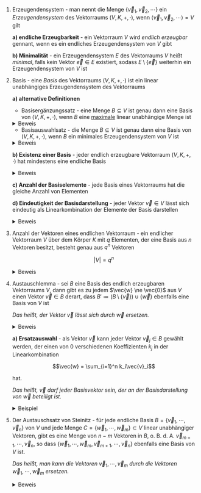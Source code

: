 1. Erzeugendensystem - man nennt die Menge $\lbrace\vec{v}_1,\vec{v}_2,\cdots\rbrace$ ein *Erzeugendensystem* des Vektorraums $(V, K, +,\cdot)$, wenn $\langle\vec{v}_1,\vec{v}_2,\cdots\rangle = V$ gilt
	
	**a) endliche Erzeugbarkeit** - ein Vektorraum $V$ wird *endlich erzeugbar* gennant, wenn es ein endliches Erzeugendensystem von $V$ gibt
	
	**b) Minimalität** - ein Erzeugendensystem $E$ des Vektorraums $V$ heißt *minimal*, falls kein Vektor $\vec{e}\in E$ existiert, sodass $E \setminus \lbrace\vec{e}\rbrace$ weiterhin ein Erzeugendensystem von $V$ ist
	

2. Basis - eine *Basis* des Vektorraums $(V,K,+,\cdot)$ ist ein linear unabhängiges Erzeugendensystem des Vektorraums
	
	**a) alternative Definitionen**
	- Basisergänzungssatz - eine Menge $B \subseteq V$ ist genau dann eine Basis von $(V,K,+,\cdot)$, wenn $B$ eine [maximale](2.%20Vektorräume/2.%20Linearkombinationen.md) linear unabhängige Menge ist
	
	<details>
	<summary>Beweis</summary>
	
	Wir müssen hierfür zwei Richtungen beweisen.
	
	Zunächst sei $B$ eine Basis. Das heißt, $B$ ist schon linear unabhängig und wir brauchen nur zu beweisen, dass $B$ maximal ist. Angenommen, es gäbe einen Vektor $\vec{v} \notin B$, so dass $\lbrace\vec{v}\rbrace \cup B$ linear unabhängig ist. Da $B$ ein Erzeugendensystem ist, gilt
	
	$$\vec{v} = \sum_{i=1}k_i\vec{v}_i, k_i\in K, \vec{v}_i \in B$$
	
	Damit erhält man die folgende nichttriviale Darstellung des Nullvektors mit Vektoren aus $\lbrace\vec{v}\rbrace \cup B$:
	
	$$\vec{0} = \vec{v} - \sum_{i=1}k_i\vec{v}_i$$
	
	Dies ist ein Widerspruch, da $\lbrace\vec{v}\rbrace \cup B$ als linear unabhängig angenommen war.
	
	Nun zur anderen Richtung. Sei $B$ eine maximale linear unabhängige Menge von Vektoren. Es ist zu zeigen, dass $B$ eine Basis ist, also dass $B$ ein Erzeugendensystem ist. Sei $\vec{v}\in V$ ein beliebiger Vektor. Nehmen wir an, dass $\vec{v}$ *keine* Linearkombination von Vektoren aus $B$. Das heißt, $\vec{v}\notin B$. Also wäre $\lbrace \vec{v} \rbrace \cup B$ immer noch eine linear unabhängige Menge. Das ist Widerspruch, da $B$ als maximal angenommen war, also muss $\vec{v}$ eine Linearkombination von Vektoren aus $B$ sein.
	
	</details>
	
	- Basisauswahlsatz - die Menge $B \subseteq V$ ist genau dann eine Basis von $(V,K,+,\cdot)$, wenn $B$ ein minimales Erzeugendensystem von $V$ ist
	
	<details>
	<summary>Beweis</summary>
	
	Wir müssen beide Richtungen beweisen. 
	
	Zunächst sei $B$ eine Basis von $(V,K,+,\cdot)$. Das heißt $B$ ist ein Erzeugendensystem von $V$, das auch linear unabhängig ist. Wir brauchen nur zu Beweisen, dass $B$ auch minimal ist. Angenommen, es gäbe einen Vektor $\vec{u}\in B$, sodass $B \setminus \lbrace\vec{u}\rbrace$ weiterhin ein Erzeugendensystem von $V$ ist. Dann lässt sich $\vec{u}$ als Linearkombination der Vektoren von $B \setminus \lbrace\vec{u}\rbrace$ darstellen, was ein Widerspruch ist, da $B$ linear unabhängig ist. $B$ ist also minimal.
	
	Nun sei $B$ ein minimales Erzeugendensystem von $V$. Wir brauchen nur zu beweisen, dass $B$ linear unabhängig ist. Nehmen wir an, es gäbe einen Vektor $\vec{v} \in B$, der sich als Linearkombination der Vektoren von $B \setminus \lbrace\vec{v}\rbrace$ darstellen lässt. Dann ist aber auch $B \setminus \lbrace\vec{v}\rbrace$ ein Erzeugendensystem von $V$, was ein Widerspruch. Also ist $B$ auch linear unabhängig und daher eine Basis von $V$.
	
	</details>
	
	**b) Existenz einer Basis** - jeder endlich erzeugbare Vektorraum $(V,K,+,\cdot)$ hat mindestens eine endliche Basis
	
	<details>
	<summary>Beweis</summary>
	
	Nach Voraussetzung hat $(V,K,+,\cdot)$ ein endliches Erzeugendensystem $E$. Falls $E$ schon minimal ist, sind wir fertig, da ein minimales Erzeugendensystem immer eine Basis ist.
	
	Ansonsten gibt es einen Vektor $\vec{v}_1 \in E$, für den gilt, dass $E \setminus \lbrace\vec{v}_1\rbrace$ auch ein Erzeugendensystem von $V$ ist. Wenn $E \setminus \lbrace\vec{v}_1\rbrace$ minimal ist, sind wir fertig. Falls nicht, lässt sich dieses Prozedere wiederholen, bis ein minimales Erzeugendensystem $E_n$ übrig bleibt, das nach dem Basisauswahlsatz eine Basis von $V$ ist.
	
	</details>
	
	**c) Anzahl der Basiselemente** - jede Basis eines Vektorraums hat die gleiche Anzahl von Elementen

	**d) Eindeutigkeit der Basisdarstellung** - jeder Vektor $\vec{v}\in V$ lässt sich eindeutig als Linearkombination der Elemente der Basis darstellen
	
	<details>
	<summary>Beweis</summary>
	
	Sei $\lbrace\vec{v}_1,\vec{v}_2,\cdots,\vec{v}_n\rbrace$ eine Basis von $V$. Da die Basis ein Erzeugendensystem ist, lässt sich jeder beliebige Vektor $\vec{v}\in V$ als Linearkombination der Basiselemente darstellen. Nehmen wir an, es gäbe zwei solche Darstellungen mit Koeffizienten jeweils $k_1,k_2,\cdots,k_n \in K$ und $k_1',k_2',\cdots,k_n' \in K$, also
	
	$$k_1\vec{v}_1+\cdots + k_n\vec{v}_n = \vec{v} = k_1'\vec{v}_1+\cdots + k_n'\vec{v}_n $$
	
	Daraus ergibt sich
	
	$$\vec{v}-\vec{v} = (k_1-k_1')\vec{v}_1 + \cdots + (k_n-k_n')\vec{v}_n = \vec{0}$$
	
	Da die Vektoren $\lbrace\vec{v}_1,\vec{v}_2,\cdots,\vec{v}_n\rbrace$ linear unabhängig sind, kann es sich nur um die triviale Darstellung des Nullvektors handeln, also $(k_i - k_i') = 0, \forall i \in \lbrace1,2,\cdots,n\rbrace$. 
	
	</details>
	
3. Anzahl der Vektoren eines endlichen Vektorraum - ein endlicher Vektorraum $V$ über dem Körper $K$ mit $q$ Elementen, der eine Basis aus $n$ Vektoren besitzt, besteht genau aus $q^n$ Vektoren
	
	$$|V| = q^n$$
	
	<details>
	<summary>Beweis</summary>
	
	Betrachten wir die Basis $\lbrace\vec{v}_1,\vec{v}_2,\cdots,\vec{v}_n\rbrace$. Jeder der Koeffizienten kann jeden der $q$ Werte aus $K$ annehmen. Also gibt es genau $q\cdot q\cdot q \cdots = q^n$ Linearkombinationen. Da $\lbrace\vec{v}_1,\vec{v}_2,\cdots,\vec{v}_n\rbrace$ eine Basis ist, werden dadurch alle Vektoren aus $V$ erfasst.
	
	</details>

4. Austauschlemma - sei $B$ eine Basis des endlich erzeugbaren Vektorraums $V$, dann gibt es zu jedem $\vec{w} \ne \vec{0}$ aus $V$ einen Vektor $\vec{v}\in B$ derart, dass $B' \coloneqq (B\setminus \lbrace\vec{v}\rbrace)\cup\lbrace\vec{w}\rbrace$ ebenfalls eine Basis von $V$ ist
	
	*Das heißt, der Vektor* $\vec{v}$ *lässt sich durch* $\vec{w}$ *ersetzen.*
	
	<details>
	<summary>Beweis</summary>
	
	Da $B$ ein Erzeugendensystem ist, gibt es Vektoren $\vec{v}_1,\vec{v}_2,\cdots,\vec{v}_n \in B$ mit
	
	$$\vec{w} = \sum_{i=1}^n k_i\vec{v}_i$$
	
	Da $\vec{w}\ne\vec{0}$ ist, muss mindestens ein $k_j \ne 0$ sein. Nennen wir $\vec{v}_j$ den Vektor, der in obiger Linearkombination neben $k_j$ steht. Wir definieren
	
	$$B' \coloneqq (B \setminus \lbrace\vec{v}_j\rbrace) \cup \lbrace\vec{w}\rbrace$$
	
	Wir müssen also zeigen, dass $B'$ eine Basis ist. Zunächst überzeugen wir uns, dass $B'$ ein Erzeugendensystem ist. Das machen wir, indem wir nachweisen, dass $\vec{v}_j$ eine Linearkombination der Vektoren aus $B'$ ist. Dann liegen nämlich alle Vektoren aus $B$ im Erzeugnis von $B'$. Somit ist $V = \langle B \rangle \subseteq \langle B' \rangle$. Da natürlich $\langle B'\rangle subseteq V$ gilt (weil $B' \subseteq V$), folgt $V = \langle B' \rangle$ zusammen.
	
	Aus der Darstellung von $\vec{w}$ ergibt sich
	
	$$\vec{v}_j = \frac{1}{k_j}\vec{w} - \sum_{i\ne j} \frac{k_i}{k_j} \vec{v}_i$$
	
	Es bleibt nur zu zeigen, dass $B'$ linear unabhängig ist. Angenommen, $B'$ wäre linear abhängig, also es gäbe Skalare $h_i, i \in \lbrace 1,2,\cdots, n \rbrace, i \ne j$ mit 
	
	$$h_0\vec{w} - \sum_{i\ne j} h_i \vec{v}_i = \vec{0}$$
	
	wobei mindestens ein $h_i \ne 0$ ist. Dann muss insbesondere $h_0 \ne 0$ sein, sonst hätten wir eine nichttriviale Darstellung des Nullvektors aus Vektoren von $B$, die linear unabhängig ist. Daher dürfen wir durch $h_0$ dividieren und $vec{w}$ ersetzen.
	
	$$\vec{0} = \vec{w} - \sum_{i\ne j} \frac{h_i}{h_0} \vec{v}_i = \sum_i k_i\vec{v}_i - \sum_{i\ne j} \frac{h_i}{h_0} \vec{v}_i$$
	
	Daraus folgt
	$$\vec{0} = k_j\vec{v}_j - \sum_{i\ne j} \left(k_i - \frac{h_i}{h_j}\right)\vec{v}_i$$
	
	Das heißt, $\vec{v}_j$ lässt sich als eine Linearkombination der Vektoren $\vec{v}_i, i \ne j$ darstellen, was doch unmöglich ist, weil $B$ linear unabhängig ist.
	
	</details>
	
	**a) Ersatzauswahl** - als Vektor $\vec{v}$ kann jeder Vektor $\vec{v}_j \in B$ gewählt werden, der einen von $0$ verschiedenen Koeffizienten $k_j$ in der Linearkombination 
	
	$$\vec{w} = \sum_{i=1}^n k_i\vec{v}_i$$
	
	hat.
	
	*Das heißt,* $\vec{v}$ *darf jeder Basisvektor sein, der an der Basisdarstellung von* $\vec{w}$ *beteiligt ist.*
	
	<details>
	<summary>Beispiel</summary>
	
	Die Vektoren $\vec{v}_1 = (0, 1, 1), \vec{v}_2 = (1,0,1), \vec{v}_3 = (1,1,0)$ sind eine Basis von $\mathbb{R}^3$. Sei $\vec{w} = (1, -1, 0)$, dann gilt
	
	$$\vec{w} = -\vec{v}_1 + \vec{v}_2$$
	
	Also kann man $\vec{v}_1$ oder $\vec{v}_2$ durch $\vec{w}$ ersetzen, nicht aber $\vec{v}_3$. Das heißt, $\lbrace\vec{w},\vec{v}_2,\vec{v}_3\rbrace$ und $\lbrace\vec{v}_1,\vec{w},\vec{v}_3\rbrace$ sind auch Basen von $\mathbb{R}^3$, nicht aber $\lbrace\vec{v}_1,\vec{v}_2,\vec{w}\rbrace$.
	
	</details>

5. Der Austauschsatz von Steinitz - für jede endliche Basis $B = \lbrace\vec{v}_1,\cdots,\vec{v}_n\rbrace$ von $V$ und jede Menge $C = \lbrace\vec{w}_1,\cdots,\vec{w}_m\rbrace \subset V$ linear unabhängiger Vektoren, gibt es eine Menge von $n-m$ Vektoren in $B$, o. B. d. A. $\vec{v}_{m+1},\cdots,\vec{v}_n$, so dass $\lbrace\vec{w}_1,\cdots,\vec{w}_m,\vec{v}_{m+1},\cdots,\vec{v}_n\rbrace$ ebenfalls eine Basis von $V$ ist.
	
	*Das heißt, man kann die Vektoren* $\vec{v}_1,\cdots,\vec{v}_m$ *durch die Vektoren* $\vec{w}_1,\cdots,\vec{w}_m$ *ersetzen.*
	
	<details>
	<summary>Beweis</summary>
	
	Das beweisen wir durch vollständige Induktion nach $m$. 
	
	Induktionsanfang $m = 1$:
	
	Wir haben also nur den Vektor $\vec{w}_1$ und mit dem Austauschlemma folgt, dass einen Vektor aus $B$ gibt, der sich durch $\vec{w}_1$ gibt. Wir benennen die Vektoren von $B$ um, so dass dieser Vektor $\vec{v}_1$ ist, also $\lbrace\vec{w}_1,\vec{v}_2,\cdots,\vec{v}_n\rbrace$ ist eine Basis.
	
	Induktionvoraussetung: Nehmen wir an, für $m = k \ge 1$ und die Menge $C = \lbrace\vec{w}_1,\cdots,\vec{w}_k\rbrace$ linear unabhängiger Vektoren ist $\lbrace\vec{w}_1,\cdots,\vec{w}_k,\vec{v}_{k+1},\cdots,\vec{v}_n\rbrace$ eine Basis.
	
	Induktionschritt für $m = k + 1$: Wir versuchen es zu beweisen, dass $\lbrace\vec{w}_1,\cdots,\vec{w}_{k+1},\vec{v}_{k+2},\cdots,\vec{v}_n\rbrace$ eine Basis ist, wo $\lbrace\vec{w}_1,\cdots,\vec{w}_k,\vec{w}_{k+1}\rbrace$ linear unabhängig sind. Nach Voraussetzung ist $\lbrace\vec{w}_1,\cdots,\vec{w}_k,\vec{v}_{k+1},\cdots,\vec{v}_n\rbrace$ eine Basis. Daher können wir $\vec{w}_{k+1}$ als die folgende Linearkombination darstellen.
	
	$$\vec{w}_{k+1} = \sum_{i=1}^k c_i\vec{w}_i + \sum_{i=k+1}^n c_i\vec{v}_i$$
	
	Zunächst sei $c_i = 0, \forall i \in \{k+1,\cdots,n\}$. Dann gilt
	
	$$\vec{w}_{k+1} = \sum_{i=1}^k c_i\vec{w}_i $$
	
	Das widerspricht der linearen Unabhängigkeit von $\lbrace\vec{w}_1,\cdots,\vec{w}_k,\vec{w}_{k+1}\rbrace$.
	
	Daher muss mindestens ein $i \in \{k+1,\cdots,n\}$ geben, für das $c_i \ne 0$ gilt. Nach der Ergänzung des Austauschlemmas ist dann $\{\vec{w}_1,\cdots,\vec{w}_k, \vec{v}_{k+1}, \cdots, \vec{v}_{i-1},\vec{w}_{k+1},\vec{v}_{i+1},\cdots,\vec{v}_n\}$ eine Basis. Wir hätten aber $\vec{v}_i$ zu $\vec{v}_{k+1}$ umbennen können. Dann ist $\{\vec{w}_1,\cdots,\vec{w}_{k+1},\vec{v}_{k+2},\cdots,\vec{v}_n\}$.
	
	</details>